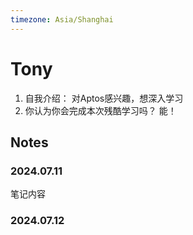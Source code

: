 ```yaml
---
timezone: Asia/Shanghai
---
```


# Tony

1. 自我介绍：
对Aptos感兴趣，想深入学习
2. 你认为你会完成本次残酷学习吗？
能！

## Notes

<!-- Content_START -->

### 2024.07.11

笔记内容

### 2024.07.12

<!-- Content_END -->
